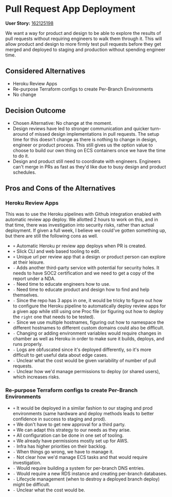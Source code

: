 # Pull Request App Deployment

**User Story:** [162125198](https://www.pivotaltracker.com/story/show/162125198)

We want a way for product and design to be able to explore the results of pull requests without requiring engineers to walk them through it. This will allow product and design to more firmly test pull requests before they get merged and deployed to staging and production without spending engineer time.

## Considered Alternatives

* Heroku Review Apps
* Re-purpose Terraform configs to create Per-Branch Environments
* No change

## Decision Outcome

* Chosen Alternative: No change at the moment.
* Design reviews have led to stronger communication and quicker turn-around of missed design implementations in pull requests. The setup time for this doesn't change as there is nothing to change in design, engineer or product process. This still gives us the option value to choose to build our own thing on ECS containers once we have the time to do it.
* Design and product still need to coordinate with engineers. Engineers can't merge in PRs as fast as they'd like due to busy design and product schedules.

## Pros and Cons of the Alternatives <!-- optional -->

### Heroku Review Apps

This was to use the Heroku pipelines with Github integration enabled with automatic review app deploy. We allotted 2 hours to work on this, and in that time, there was investigation into security risks, rather than actual deployment. If given a full week, I believe we could've gotten something up, but there are still the following cons as well.

* `+` Automatic Heroku pr review app deploys when PR is created.
* `+` Slick CLI and web based tooling to edit.
* `+` Unique url per review app that a design or product person can explore at their leisure.
* `-` Adds another third-party service with potential for security holes. It needs to have SOC2 certification and we need to get a copy of the report under a NDA.
* `-` Need time to educate engineers how to use.
* `-` Need time to educate product and design how to find and help themselves.
* `-` Since the repo has 3 apps in one, it would be tricky to figure out how to configure the Heroku pipeline to automatically deploy review apps for a given app while still using one Proc file (or figuring out how to deploy the `right` one that needs to be tested).
* `-` Since we use multiple hostnames, figuring out how to namespace the different hostnames to different custom domains could also be difficult.
* `-` Changing or adding environment variables would require changes in chamber as well as Heroku in order to make sure it builds, deploys, and runs properly.
* `-` Logs are obfuscated since it's deployed differently, so it's more difficult to get useful data about edge cases.
* `-` Unclear what the cost would be given variability of number of pull requests.
* `-` Unclear how we'd manage permissions to deploy (or shared users), which increases risks.

### Re-purpose Terraform configs to create Per-Branch Environments

* `+` It would be deployed in a similar fashion to our staging and prod environments (same hardware and deploy methods leads to better confidence in success to staging and prod).
* `+` We don't have to get new approval for a third party.
* `+` We can adapt this strategy to our needs as they arise.
* `+` All configuration can be done in one set of tooling.
* `+` We already have permissions mostly set up for AWS.
* `-` Infra has higher priorities on their backlog.
* `-` When things go wrong, we have to manage it.
* `-` Not clear how we'd manage ECS tasks and that would require investigation.
* `-` Would require building a system for per-branch DNS entries.
* `-` Would require a new RDS instance and creating per-branch databases.
* `-` Lifecycle management (when to destroy a deployed branch deploy) might be difficult.
* `-` Unclear what the cost would be.
